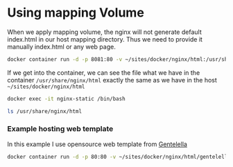 # Using mapping Volume

When we apply mapping volume, the nginx will not generate default index.html in our host mapping directory. Thus we need to provide it manually index.html or any web page.

```bash
docker container run -d -p 8081:80 -v ~/sites/docker/nginx/html:/usr/share/nginx/html --hostname nginx-static --name nginx-static nginx:latest
```

If we get into the container, we can see the file what we have in the container <code>/usr/share/nginx/html</code> exactly the same as we have in the host <code>~/sites/docker/nginx/html</code>

```bash
docker exec -it nginx-static /bin/bash

ls /usr/share/nginx/html
```

### Example hosting web template

In this example I use opensource web template from [Gentelella](https://github.com/ColorlibHQ/gentelella)


```bash
docker container run -d -p 80:80 -v ~/sites/docker/nginx/html/gentelella:/usr/share/nginx/html --hostname gentelella --name gentelella nginx:latest
```
